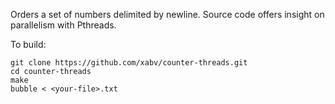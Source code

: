 Orders a set of numbers delimited by newline.
Source code offers insight on parallelism with Pthreads.

To build:
```
git clone https://github.com/xabv/counter-threads.git
cd counter-threads
make
bubble < <your-file>.txt
```
